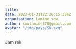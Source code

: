 ```yaml
---
title: 
date: 2023-01-31T22:26:15.354Z
organisation: Lamine sow
author: sowlamine378@gmail.com
avatar: "/img/pays/SN.svg"
---
```


Jam rek